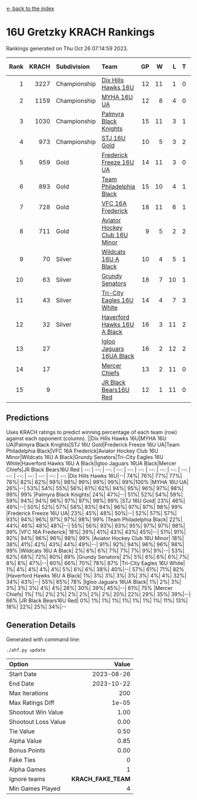 [<- back to the index](readme.md)
# 16U Gretzky KRACH Rankings
Rankings generated on Thu Oct 26 07:14:59 2023.

Rank|KRACH|Subdivision|Team|GP|W|L|T|OTW|OTL|SoS|Exp Wins|Win Diff
---:|---:|:---|:---|---:|---:|---:|---:|---:|---:|---:|---:|---:
1|3227|Championship|[Dix Hills Hawks 16U](https://gamesheetstats.com/seasons/3659/teams/140688/schedule)|12|11|1|0|1|0|362|11.8|-0.0
2|1159|Championship|[MYHA 16U UA](https://gamesheetstats.com/seasons/3659/teams/140695/schedule)|12|8|4|0|2|1|766|8.8|-0.0
3|1030|Championship|[Palmyra Black Knights](https://gamesheetstats.com/seasons/3659/teams/140696/schedule)|15|11|3|1|2|0|439|12.3|-0.0
4|973|Championship|[STJ 16U Gold](https://gamesheetstats.com/seasons/3659/teams/140697/schedule)|10|5|3|2|1|0|859|6.8|-0.0
5|959|Gold|[Frederick Freeze 16U UA](https://gamesheetstats.com/seasons/3659/teams/140689/schedule)|14|11|3|0|0|0|364|11.8|-0.0
6|893|Gold|[Team Philadelphia Black](https://gamesheetstats.com/seasons/3659/teams/140698/schedule)|15|10|4|1|1|1|644|11.3|-0.0
7|728|Gold|[VFC 16A Frederick](https://gamesheetstats.com/seasons/3659/teams/140700/schedule)|18|11|6|1|0|2|789|12.3|-0.0
8|711|Gold|[Aviator Hockey Club 16U Minor](https://gamesheetstats.com/seasons/3659/teams/140687/schedule)|9|5|2|2|2|1|514|6.8|-0.0
9|70|Silver|[Wildcats 16U A Black](https://gamesheetstats.com/seasons/3659/teams/140725/schedule)|10|4|5|1|0|0|574|5.4|0.0
10|63|Silver|[Grundy Senators](https://gamesheetstats.com/seasons/3659/teams/140690/schedule)|18|7|10|1|0|0|397|8.4|0.0
11|43|Silver|[Tri-City Eagles 16U White](https://gamesheetstats.com/seasons/3659/teams/140699/schedule)|14|4|7|3|0|1|243|6.4|0.0
12|32|Silver|[Haverford Hawks 16U A Black](https://gamesheetstats.com/seasons/3659/teams/140691/schedule)|16|3|11|2|0|1|594|4.9|0.0
13|27||[Igloo Jaguars 16UA Black](https://gamesheetstats.com/seasons/3659/teams/140692/schedule)|16|2|12|2|0|2|914|3.9|0.0
14|17||[Mercer Chiefs](https://gamesheetstats.com/seasons/3659/teams/140694/schedule)|13|2|11|0|0|0|883|2.9|0.0
15|9||[JR Black Bears16U Red](https://gamesheetstats.com/seasons/3659/teams/140693/schedule)|12|1|11|0|0|0|342|1.9|0.0

## Predictions
Uses KRACH ratings to predict winning percentage of each team (row) against each opponent (column).
||Dix Hills Hawks 16U|MYHA 16U UA|Palmyra Black Knights|STJ 16U Gold|Frederick Freeze 16U UA|Team Philadelphia Black|VFC 16A Frederick|Aviator Hockey Club 16U Minor|Wildcats 16U A Black|Grundy Senators|Tri-City Eagles 16U White|Haverford Hawks 16U A Black|Igloo Jaguars 16UA Black|Mercer Chiefs|JR Black Bears16U Red
| --: | --: | --: | --: | --: | --: | --: | --: | --: | --: | --: | --: | --: | --: | --: | --: 
|Dix Hills Hawks 16U|--| 74%| 76%| 77%| 77%| 78%| 82%| 82%| 98%| 98%| 99%| 99%| 99%| 99%|100%
|MYHA 16U UA| 26%|--| 53%| 54%| 55%| 56%| 61%| 62%| 94%| 95%| 96%| 97%| 98%| 99%| 99%
|Palmyra Black Knights| 24%| 47%|--| 51%| 52%| 54%| 59%| 59%| 94%| 94%| 96%| 97%| 97%| 98%| 99%
|STJ 16U Gold| 23%| 46%| 49%|--| 50%| 52%| 57%| 58%| 93%| 94%| 96%| 97%| 97%| 98%| 99%
|Frederick Freeze 16U UA| 23%| 45%| 48%| 50%|--| 52%| 57%| 57%| 93%| 94%| 96%| 97%| 97%| 98%| 99%
|Team Philadelphia Black| 22%| 44%| 46%| 48%| 48%|--| 55%| 56%| 93%| 93%| 95%| 97%| 97%| 98%| 99%
|VFC 16A Frederick| 18%| 39%| 41%| 43%| 43%| 45%|--| 51%| 91%| 92%| 94%| 96%| 96%| 98%| 99%
|Aviator Hockey Club 16U Minor| 18%| 38%| 41%| 42%| 43%| 44%| 49%|--| 91%| 92%| 94%| 96%| 96%| 98%| 99%
|Wildcats 16U A Black|  2%|  6%|  6%|  7%|  7%|  7%|  9%|  9%|--| 53%| 62%| 68%| 72%| 80%| 89%
|Grundy Senators|  2%|  5%|  6%|  6%|  6%|  7%|  8%|  8%| 47%|--| 60%| 66%| 70%| 78%| 87%
|Tri-City Eagles 16U White|  1%|  4%|  4%|  4%|  4%|  5%|  6%|  6%| 38%| 40%|--| 57%| 61%| 71%| 82%
|Haverford Hawks 16U A Black|  1%|  3%|  3%|  3%|  3%|  3%|  4%|  4%| 32%| 34%| 43%|--| 55%| 65%| 78%
|Igloo Jaguars 16UA Black|  1%|  2%|  3%|  3%|  3%|  3%|  4%|  4%| 28%| 30%| 39%| 45%|--| 61%| 75%
|Mercer Chiefs|  1%|  1%|  2%|  2%|  2%|  2%|  2%|  2%| 20%| 22%| 29%| 35%| 39%|--| 66%
|JR Black Bears16U Red|  0%|  1%|  1%|  1%|  1%|  1%|  1%|  1%| 11%| 13%| 18%| 22%| 25%| 34%|--

## Generation Details

Generated with command line:
```
./ahf.py update
```

| Option | Value |
| :----- | ----: |
| Start Date | 2023-08-26 |
| End Date | 2023-10-22 |
| Max Iterations | 200 |
| Max Ratings Diff | 1e-05 |
| Shootout Win Value | 1.00 |
| Shootout Loss Value | 0.00 |
| Tie Value | 0.50 |
| Alpha Value | 0.85 |
| Bonus Points | 0.00 |
| Fake Ties | 0 |
| Alpha Games | 1 |
| Ignore teams | __KRACH_FAKE_TEAM__ |
| Min Games Played | 4 |

